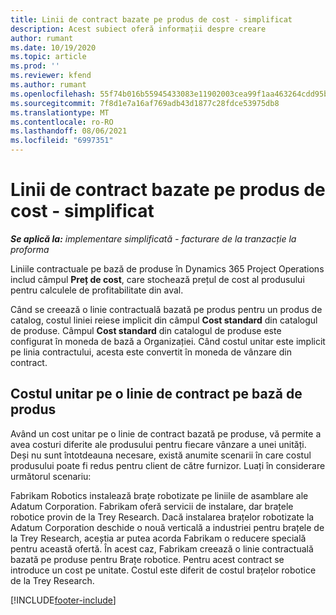 ```yaml
---
title: Linii de contract bazate pe produs de cost - simplificat
description: Acest subiect oferă informații despre creare
author: rumant
ms.date: 10/19/2020
ms.topic: article
ms.prod: ''
ms.reviewer: kfend
ms.author: rumant
ms.openlocfilehash: 55f74b016b55945433083e11902003cea99f1aa463264cdd95b0aad389592e20
ms.sourcegitcommit: 7f8d1e7a16af769adb43d1877c28fdce53975db8
ms.translationtype: MT
ms.contentlocale: ro-RO
ms.lasthandoff: 08/06/2021
ms.locfileid: "6997351"
---
```

# <a name="cost-product-based-contract-lines---lite"></a>Linii de contract bazate pe produs de cost - simplificat

_**Se aplică la:** implementare simplificată - facturare de la tranzacție la proforma_


Liniile contractuale pe bază de produse în Dynamics 365 Project Operations includ câmpul **Preț de cost**, care stochează prețul de cost al produsului pentru calculele de profitabilitate din aval.

Când se creează o linie contractuală bazată pe produs pentru un produs de catalog, costul liniei reiese implicit din câmpul **Cost standard** din catalogul de produse. Câmpul **Cost standard** din catalogul de produse este configurat în moneda de bază a Organizației. Când costul unitar este implicit pe linia contractului, acesta este convertit în moneda de vânzare din contract.

## <a name="unit-cost-on-a-product-based-contract-line"></a>Costul unitar pe o linie de contract pe bază de produs

Având un cost unitar pe o linie de contract bazată pe produse, vă permite a avea costuri diferite ale produsului pentru fiecare vânzare a unei unități. Deși nu sunt întotdeauna necesare, există anumite scenarii în care costul produsului poate fi redus pentru client de către furnizor. Luați în considerare următorul scenariu:

Fabrikam Robotics instalează brațe robotizate pe liniile de asamblare ale Adatum Corporation. Fabrikam oferă servicii de instalare, dar brațele robotice provin de la Trey Research. Dacă instalarea brațelor robotizate la Adatum Corporation deschide o nouă verticală a industriei pentru brațele de la Trey Research, aceștia ar putea acorda Fabrikam o reducere specială pentru această ofertă. În acest caz, Fabrikam creează o linie contractuală bazată pe produse pentru Brațe robotice. Pentru acest contract se introduce un cost pe unitate. Costul este diferit de costul brațelor robotice de la Trey Research.


[!INCLUDE[footer-include](../../includes/footer-banner.md)]